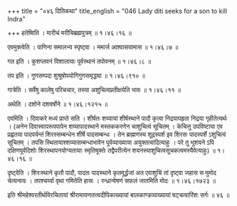 +++
title = "०४६ दितिकथा"
title_english = "046 Lady diti seeks for a son to kill Indra"

+++
हतेष्विति । मारीचं मरीचिब्रह्मपुत्रम्  ॥  १।४६।१६ ॥   

  

एवमुक्त्वेति । पाणिना समालभ्य स्पृष्ट्वा । ममार्ज आश्वासयामास  ॥  १।४६।७ ॥   

  

गत इति । कुशप्लवनं विशालायाः पूर्वस्थानं तपोवनम्  ॥  १।४६।८ ॥   

  

तप इति । गुणसम्पदा शुश्रूषोपयोगिगुणसमृद्ध्या  ॥  १।४६।९१० ॥   

  

गात्रेति । सर्वेषु कालेषु परिचचार, तस्या अशुचित्वप्रतीक्षयेति भावः  ॥  १।४६।११ ॥   

  

अथेति । दशोने दशवर्षोने  ॥  १।४६।१२१५ ॥   

  

एवमिति । दिवाकरे मध्यं प्राप्ते सति । शीर्षतः शय्यायां शीर्षस्थाने पादौ कृत्वा निद्रयापहृता निद्रया गृहीतेत्यर्थः । (अनेन दिवास्वापरूपपापेन शय्यापादस्थाने मस्तककरणेन चाशुचित्वं सूचितम् । केचित्तु उपविष्टाया एव प्रह्वतया पादपर्यन्तं शिरस्सम्बन्धेन शीर्षे पादसम्बन्धः । तेन ब्राह्मणस्य शूद्रस्पर्श इव शिरसः पादस्पर्शे ऽशुचित्वं सूचितम् । तपसि स्थितायाश्शय्यासम्बन्धाभावेन पूर्वव्याख्याया अयुक्तत्वादित्याहुः । परे तु भूशयने ऽपि दक्षिणपूर्वदिशोः शिरस्थापनयोग्यतायाः स्मृतिषूक्तेः तद्वैपरीत्येन शयनस्याशुचित्वसूचकत्वमस्यैवेत्याहुः)  ॥  १।४६।१६ ॥   

  

दृष्ट्वेति । शिरःस्थाने कृतौ पादौ, पादतः पादस्थाने कृतमूर्द्धजां अत एवाशुचिं तां दृष्ट्वा जहास स मुमोद चेत्यन्वयः । तपश्चर्य्या वृथा गमितेति हासः । रन्ध्रान्वेषणं सफलं जातमिति मोदः  ॥  १।४६।१७२३ ॥   

  

इति श्रीमहेश्वरतीर्थविरचितायां श्रीरामायणतत्त्वदीपिकाख्यायां बालकाण्डव्याख्यायां षट्चत्वारिंशः सर्गः  ॥  ४६  ॥   

  

  

